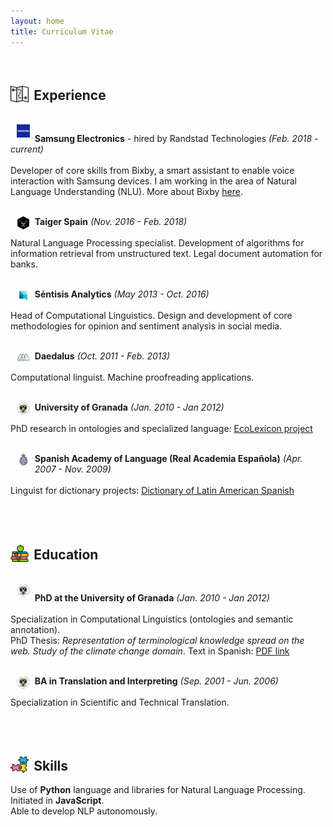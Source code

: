 ```yaml
---
layout: home
title: Curriculum Vitae
---
```



<style>

.company-icon {
	float:left;
	width:1.3rem;
	margin-left:10px;
	margin-right:8px;
	vertical-align:text-bottom;
}

.section-icon {
	width:1.8rem;
	margin-right:0.53rem;
	vertical-align:text-bottom;
}

.commonP {
	margin-left:38px;
}

@media only screen and (max-width: 1024px) {
  .prev, .next,.text {font-size: 11px}
  .commonP {
    margin-left:0px;
  }
}

</style>


<br />
<h2><img src = 'assets/mapa-2.png' class = 'section-icon'/>Experience</h2>
<br />




<img class = 'company-icon' src = 'assets/companies/samsung.png'/>
<p class = 'commonP'>
	<b>Samsung Electronics</b> - hired by Randstad Technologies <i>(Feb. 2018 - current)</i><br /><br />
	Developer of core skills from Bixby, a smart assistant to enable voice interaction with Samsung devices. I am working in the area of Natural Language Understanding (NLU). More about Bixby <a href="https://bixbydevelopers.com" target="_blank">here</a>.
	<br/><br/>
</p>


<img class = 'company-icon' src = 'assets/companies/taiger.png'/>
<p class = 'commonP'>
	<b>Taiger Spain</b> <i>(Nov. 2016 - Feb. 2018)</i><br /><br />
	Natural Language Processing specialist. Development of algorithms for information retrieval from unstructured text. Legal document automation for banks.
	<br/><br/>
</p>


<img class = 'company-icon' src = 'assets/companies/sentisis.png'/>
<p class = 'commonP'>
	<b>Séntisis Analytics</b> <i>(May 2013 - Oct. 2016)</i><br /><br />
	Head of Computational Linguistics. Design and development of core methodologies for opinion and sentiment analysis in social media.
	<br/><br/>
</p>


<img class = 'company-icon' src = 'assets/companies/daedalus.jpeg'/>
<p class = 'commonP'>
	<b>Daedalus</b> <i>(Oct. 2011 - Feb. 2013)</i><br /><br />
	Computational linguist. Machine proofreading applications.
	<br/><br/>
</p>


<img class = 'company-icon' src = 'assets/companies/ugr.png'/>
<p class = 'commonP'>
	<b>University of Granada</b> <i>(Jan. 2010 - Jan 2012)</i><br /><br />
	PhD research in ontologies and specialized language: <a href="http://ecolexicon.ugr.es/en/index.htm" target="_blank">EcoLexicon project</a>
	<br/><br/>
</p>

<img class = 'company-icon' src = 'assets/companies/rae.jpeg'/>
<p class = 'commonP'>
	<b>Spanish Academy of Language (Real Academia Española)</b> <i>(Apr. 2007 - Nov. 2009)</i><br /><br />
	Linguist for dictionary projects: <a href="http://lema.rae.es/damer/" target="_blank">Dictionary of Latin American Spanish</a>
	<br/><br/>
</p>



[comment]: Education


<br />
<h2><img src = 'assets/libro.png' class = 'section-icon'/>Education</h2>
<br />


<img class = 'company-icon' src = 'assets/companies/ugr.png'/>
<p class = 'commonP'>
	<b>PhD at the University of Granada</b> <i>(Jan. 2010 - Jan 2012)</i><br /><br />
	Specialization in Computational Linguistics (ontologies and semantic annotation). <br />PhD Thesis: <i>Representation of terminological knowledge spread on the web. Study of the climate change domain</i>. Text in Spanish: <a href="https://www.google.com/url?sa=t&rct=j&q=&esrc=s&source=web&cd=1&ved=2ahUKEwiRgejS7NHoAhWGxoUKHZcMD0sQFjAAegQIAxAB&url=https%3A%2F%2Fhera.ugr.es%2Ftesisugr%2F20745539.pdf&usg=AOvVaw3jbJ-I166fkwMiQRaWv0i9" target="_blank">PDF link</a>
	<br/><br/>
</p>

<img class = 'company-icon' src = 'assets/companies/ugr.png'/>
<p class = 'commonP'>
	<b>BA in Translation and Interpreting</b> <i>(Sep. 2001 - Jun. 2006)</i><br /><br />
	Specialization in Scientific and Technical Translation.
	<br/><br/>
</p>


[comment]: Skills

<br />
<h2><img src = 'assets/rompecabezas.png' class = 'section-icon'/>Skills</h2>

<p class = 'commonP'>
	Use of <b>Python</b> language and libraries for Natural Language Processing.<br />
	Initiated in <b>JavaScript</b>.<br />
	Able to develop NLP autonomously.<br />
	<br/><br/>
</p>

<br/><br/>